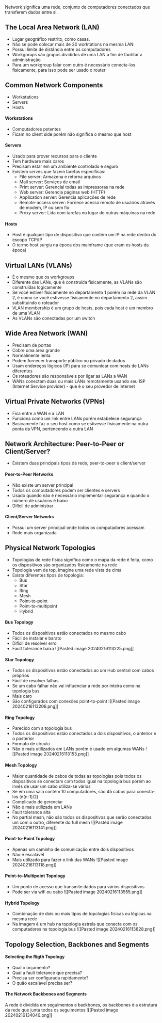 Network significa uma rede, conjunto de computadores conectados que transferem dados entre si.
## The Local Area Network (LAN)
- Lugar geográfico restrito, como casas.
- Não se pode colocar mais de 30 worktations na mesma LAN 
- Possui limite de distância entre os computadores
- Workgorups são grupos divididos de uma LAN a fim de facilitar a administração
- Para um workgroup falar com outro é necessário conecta-los fisicamente, para isso pode ser usado o router
## Common Network Components
- Workstations
- Servers
- Hosts
#### Workstations
- Computadores potentes
- Ficam no client side porém não significa o mesmo que host
#### Servers
- Usado para prover recursos para o cliente
- Tem hardware mais caros 
- Precisam estar em um ambiente controlado e seguro
- Existem serves que fazem tarefas específicas:
	- File server: Armazena e retorna arquivos
	- Mail server: Serviços de email
	- Print server: Gerencial todas as impressoras na rede
	- Web server: Gerencia páginas web (HTTP)
	- Application server: Gerencia aplicações de rede
	- Remote-access server: Fornece acesso remoto de usuários através de modem, IP ou sem fio
	- Proxy server: Lida com tarefas no lugar de outras máquinas na rede
#### Hosts
- Host é qualquer tipo de dispositivo que contém um IP na rede dentro do escopo TCP/IP
- O termo host surgiu na época dos mainframe (que eram os hosts da época)
## Virtual LANs (VLANs)
- É o mesmo que os workgroups
- Diferente das LANs, que é construída fisicamente, as VLANs são construídas logicamente
- Se você estiver fisicamente no departamento 1 porém na rede da VLAN 2, é como se você estivesse fisicamente no departamento 2, assim substituindo o roteador
- VLAN membership é um grupo de hosts, pois cada host é um membro de uma VLAN
- As VLANs são conectadas por um switch
## Wide Area Network (WAN)
- Precisam de portas
- Cobre uma área grande
- Normalmente lenta
- Podem fornecer transporte público ou privado de dados
- Usam endereços lógicos (IP) para se comunicar com hosts de LANs diferentes
- Os roteadores são responsáveis por ligar as LANs a WAN
- WANs conectam duas ou mais LANs remotamente usando seu ISP (Internet Service provider) - que é o seu provedor de internet
## Virtual Private Networks (VPNs)
- Fica entre a WAN e a LAN
- Funciona como um link entre LANs porém estabelece segurança
- Basicamente faz o seu host como se estivesse fisicamente na outra ponta da VPN, pertencendo a outra LAN
## Network Architecture: Peer-to-Peer or Client/Server?
- Existem duas principais tipos de rede, peer-to-peer e client/server
#### Peer-to-Peer Networks
- Não existe um server principal
- Todos os computadores podem ser clientes e servers
- Usado quando não é necessário implementar segurança e quando o número de usuários é baixo
- Difícil de administrar
#### Client/Server Networks
- Possui um server principal onde todos os computadores acessam
- Rede mais organizada
## Physical Network Topologies
- Topologias de rede física significa como o mapa da rede é feita, como os dispositivos são organizados fisicamente na rede
- Topologia vem de top, imagine uma rede vista de cima
- Existe diferentes tipos de topologia:
	- Bus
	- Star
	- Ring
	- Mesh
	- Point-to-point
	- Point-to-multipoint
	- Hybrid
#### Bus Topology
- Todos os dispositivos estão conectados no mesmo cabo
- Fácil de instalar e barato
- Difícil de resolver erro
- Fault tolerance baixa
![[Pasted image 20240216113225.png]]
#### Star Topology
- Todos os dispositivos estão conectados ao um Hub central com cabos próprios
- Fácil de resolver falhas
- Se um cabo falhar não vai influenciar a rede por inteira como na topologia bus
- Mais caro
- São configurados com conexões point-to-point
 ![[Pasted image 20240216113208.png]]
#### Ring Topology
- Parecido com a topologia bus
- Todos os dispositivos estão conectados a dois dispositivos, o anterior e o posterior
- Formato de círculo
- Não é mais utilizados em LANs porém é usado em algumas WANs
![[Pasted image 20240216113153.png]]
#### Mesh Topology
- Maior quantidade de cabos de todas as topologias pois todos os dispositivos se conectam com todos igual na topologia bus porém ao invés de usar um cabo utiliza-se vários 
- Se em uma sala contém 10 computadores, são 45 cabos para conecta-los (n(n-1)/2)
- Complicado de gerenciar
- Não é mais utilizada em LANs
- Fault tolerance alta
- No partial mesh, não são todos os dispositivos que serão conectados um com o outro, diferente do full mesh
![[Pasted image 20240216113141.png]]
#### Point-to-Point Topology
- Apenas um caminho de comunicação entre dois dispositivos
- Não é escalável 
- Mais utilizado para fazer o link das WANs
![[Pasted image 20240216113118.png]]
#### Point-to-Multipoint Topology
- Um ponto de acesso que transmite dados para vários dispositivos
- Pode ser via wifi ou cabo
![[Pasted image 20240216113555.png]]

#### Hybrid Topology
- Combinação de dois ou mais tipos de topologias físicas ou lógicas na mesma rede
- Na imagem é um hub na topologia estrela que conecta com os computadores na topologia bus
![[Pasted image 20240216113828.png]]
## Topology Selection, Backbones and Segments
#### Selecting the Rigth Topology
- Qual o orçamento?
- Qual a fault tolerance que precisa?
- Precisa ser configurada rapidamente?
- O quão escalável precisa ser?
#### The Network Backbones and Segments
A rede é dividida em seguimentos e backbones, os backbones é a estrutura da rede que junta todos os seguimentos
![[Pasted image 20240216134046.png]]


